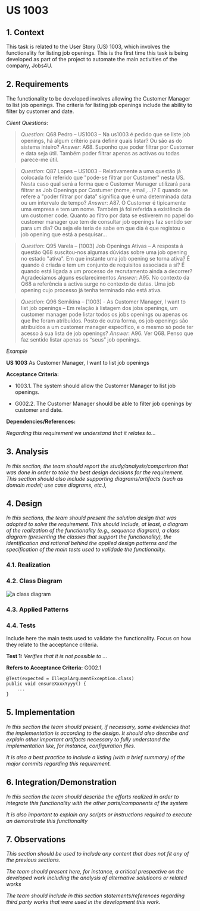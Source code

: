 # US 1003

## 1. Context
This task is related to the User Story (US) 1003, which involves the functionality for listing job openings. 
This is the first time this task is being developed as part of the project to automate the main activities of the company, Jobs4U.

## 2. Requirements

The functionality to be developed involves allowing the Customer Manager to list job openings. 
The criteria for listing job openings include the ability to filter by customer and date.

*Client Questions*:

> *Question*: Q68 Pedro – US1003 – Na us1003 é pedido que se liste job openings, há algum critério para definir quais listar? Ou são as do sistema inteiro?
> *Answer*: A68. Suponho que poder filtrar por Customer e data seja útil. Também poder filtrar apenas as activas ou todas parece-me útil.

> *Question*: Q87 Lopes – US1003 – Relativamente a uma questão já colocada foi referido que "pode-se filtrar por Customer" nesta US.
> Nesta caso qual será a forma que o Customer Manager utilizará para filtrar as Job Openings por Costumer (nome, email,...)? 
> E quando se refere a "poder filtrar por data" significa que é uma determinada data ou um intervalo de tempo?
> *Answer*: A87. O Customer é tipicamente uma empresa e tem um nome. Também já foi referida a existência de um customer code.
> Quanto ao filtro por data se estiverem no papel do customer manager que tem de consultar job openings faz sentido ser para um dia? Ou seja ele teria de sabe em que dia é que registou o job opening que está a pesquisar…

> *Question*: Q95 Varela – [1003] Job Openings Ativas – A resposta à questão Q68 suscitou-nos algumas dúvidas sobre uma job opening no estado "ativa".
> Em que instante uma job opening se torna ativa? É quando é criada e tem um conjunto de requisitos associada a si? É quando está ligada a um processo de recrutamento ainda a decorrer?
> Agradecíamos alguns esclarecimentos
> *Answer*: A95. No contexto da Q68 a referência a activa surge no contexto de datas. 
> Uma job opening cujo processo já tenha terminado não está ativa.

> *Question*: Q96 Semikina – [1003] - As Customer Manager, I want to list job openings – Em relação à listagem dos jobs openings,
> um customer manager pode listar todos os jobs openings ou apenas os que lhe foram atribuídos. 
> Posto de outra forma, os job openings são atribuídos a um customer manager específico, e o mesmo só pode ter acesso à sua lista de job openings?
> *Answer*: A96. Ver Q68. Penso que faz sentido listar apenas os “seus” job openings.




*Example*

**US 1003** As Customer Manager, I want to list job openings

**Acceptance Criteria:**

- 1003.1. The system should allow the Customer Manager to list job openings.

- G002.2. The Customer Manager should be able to filter job openings by customer and date.


**Dependencies/References:**

*Regarding this requirement we understand that it relates to...*

## 3. Analysis

*In this section, the team should report the study/analysis/comparison that was done in order to take the best design decisions for the requirement. This section should also include supporting diagrams/artifacts (such as domain model; use case diagrams, etc.),*

## 4. Design

*In this sections, the team should present the solution design that was adopted to solve the requirement. This should include, at least, a diagram of the realization of the functionality (e.g., sequence diagram), a class diagram (presenting the classes that support the functionality), the identification and rational behind the applied design patterns and the specification of the main tests used to validade the functionality.*

### 4.1. Realization

### 4.2. Class Diagram

![a class diagram](class-diagram-01.svg "A Class Diagram")

### 4.3. Applied Patterns

### 4.4. Tests

Include here the main tests used to validate the functionality. Focus on how they relate to the acceptance criteria.

**Test 1:** *Verifies that it is not possible to ...*

**Refers to Acceptance Criteria:** G002.1


```
@Test(expected = IllegalArgumentException.class)
public void ensureXxxxYyyy() {
	...
}
````

## 5. Implementation

*In this section the team should present, if necessary, some evidencies that the implementation is according to the design. It should also describe and explain other important artifacts necessary to fully understand the implementation like, for instance, configuration files.*

*It is also a best practice to include a listing (with a brief summary) of the major commits regarding this requirement.*

## 6. Integration/Demonstration

*In this section the team should describe the efforts realized in order to integrate this functionality with the other parts/components of the system*

*It is also important to explain any scripts or instructions required to execute an demonstrate this functionality*

## 7. Observations

*This section should be used to include any content that does not fit any of the previous sections.*

*The team should present here, for instance, a critical prespective on the developed work including the analysis of alternative solutioons or related works*

*The team should include in this section statements/references regarding third party works that were used in the development this work.*